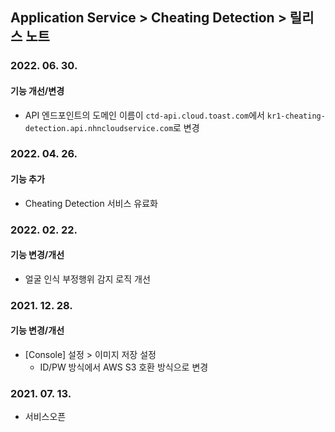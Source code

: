 ## Application Service > Cheating Detection > 릴리스 노트
### 2022. 06. 30.
#### 기능 개선/변경
* API 엔드포인트의 도메인 이름이 `ctd-api.cloud.toast.com`에서 `kr1-cheating-detection.api.nhncloudservice.com`로 변경
### 2022. 04. 26.
#### 기능 추가
* Cheating Detection 서비스 유료화
### 2022. 02. 22.
#### 기능 변경/개선
* 얼굴 인식 부정행위 감지 로직 개선
### 2021. 12. 28.
#### 기능 변경/개선
* [Console] 설정 > 이미지 저장 설정
	*  ID/PW 방식에서 AWS S3 호환 방식으로 변경
### 2021. 07. 13.
* 서비스오픈
